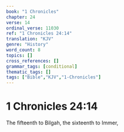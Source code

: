 ```yaml
---
book: "1 Chronicles"
chapter: 24
verse: 14
ordinal_verse: 11030
ref: "1 Chronicles 24:14"
translation: "KJV"
genre: "History"
word_count: 8
topics: []
cross_references: []
grammar_tags: [conditional]
thematic_tags: []
tags: ["Bible","KJV","1-Chronicles"]
---
```


# 1 Chronicles 24:14

The fifteenth to Bilgah, the sixteenth to Immer,
